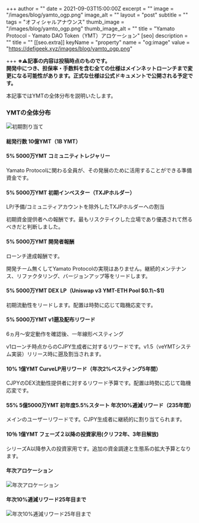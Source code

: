 +++
author = ""
date = 2021-09-03T15:00:00Z
excerpt = ""
image = "/images/blog/yamto_ogp.png"
image_alt = ""
layout = "post"
subtitle = ""
tags = "オフィシャルアナウンス"
thumb_image = "/images/blog/yamto_ogp.png"
thumb_image_alt = ""
title = "Yamato Protocol - Yamato DAO Token（YMT）アロケーション"
[seo]
description = ""
title = ""
[[seo.extra]]
keyName = "property"
name = "og:image"
value = "https://defigeek.xyz/images/blog/yamto_ogp.png"

+++
**※**⚠️**記事の内容は投稿時点のものです。  
開発中につき、担保率・手数料を含む全ての仕様はメインネットローンチまで変更になる可能性があります。正式な仕様は公式ドキュメントで公開される予定です。**

本記事ではYMTの全体分布を説明いたします。

### **YMTの全体分布**

![初期割り当て](https://alis.to/d/api/articles_images/CryptoChick/aw5WLmlGYDDQ/d747f34e-aa43-415d-9c21-52c071094181.png?d=800x2160 "初期割り当て")

#### **総発行数 10億YMT（1B YMT）**

#### **5% 5000万YMT コミュニティトレジャリー**

Yamato Protocolに関わる全員が、その発展のために活用することができる準備資金です。

#### **5% 5000万YMT 初期インベスター（TXJPホルダー）**

LP/予備/コミュニティアカウントを除外したTXJPホルダーへの割当

初期資金提供者への報酬です。最もリスクテイクした立場であり優遇されて然るべきだと判断しました。

#### **5% 5000万YMT 開発者報酬**

ローンチ達成報酬です。

開発チーム無くしてYamato Protocolの実現はありません。継続的メンテナンス、リファクタリング、バージョンアップ等をリードします。

#### **5% 5000万YMT DEX LP（Uniswap v3 YMT-ETH Pool $0.1\~$1)**

初期流動性をリードします。配置は時勢に応じて臨機応変です。

#### **5% 5000万YMT v1遡及配布リワード**

6ヵ月～安定動作を確認後、一年線形ベスティング

v1ローンチ時点からのCJPY生成者に対するリワードです。v1.5（veYMTシステム実装）リリース時に遡及割当されます。

#### **10% 1億YMT CurveLP用リワード（年次2%ベスティング5年間）**

CJPYのDEX流動性提供者に対するリワード予算です。配置は時勢に応じて臨機応変です。

#### **55% 5億5000万YMT 初年度5.5%スタート 年次10%逓減リワード（235年間）**

メインのユーザーリワードです。CJPY生成者に継続的に割り当てられます。

#### **10％ 1億YMT フェーズ２以降の投資家用(クリフ2年、3年目解放)**

シリーズA以降参入の投資家用です。追加の資金調達と生態系の拡大予算となります。

#### 年次アロケーション

![年次アロケーション](https://alis.to/d/api/articles_images/CryptoChick/aw5WLmlGYDDQ/eb9bd467-261b-451d-b6ef-5e8eff64243a.png?d=800x2160 "年次アロケーション")

#### 年次10%逓減リワード25年目まで

![年次10%逓減リワード25年目まで](https://alis.to/d/api/articles_images/CryptoChick/aw5WLmlGYDDQ/806c50e7-2c86-40cc-af22-73d8493e6e4a.png?d=800x2160 "年次10%逓減リワード25年目まで")